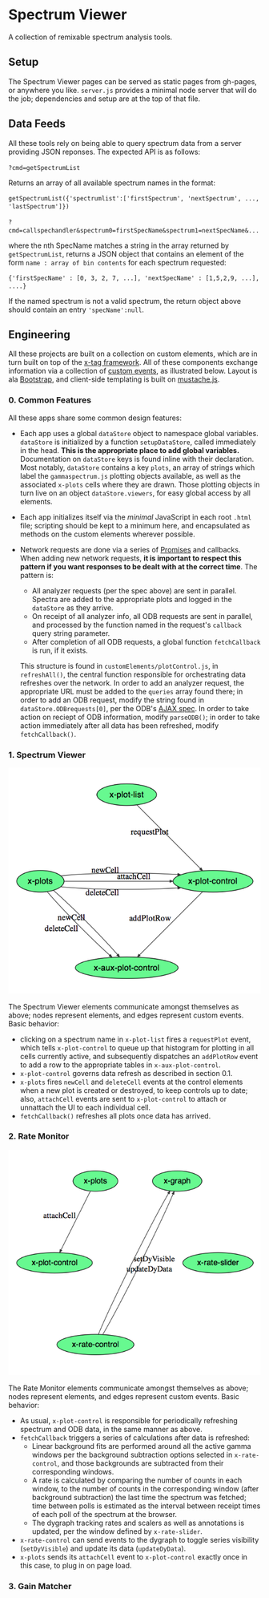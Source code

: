 Spectrum Viewer
===============

A collection of remixable spectrum analysis tools.

## Setup

The Spectrum Viewer pages can be served as static pages from gh-pages, or anywhere you like. `server.js` provides a minimal node server that will do the job; dependencies and setup are at the top of that file.

## Data Feeds

All these tools rely on being able to query spectrum data from a server providing JSON reponses. The expected API is as follows:

`?cmd=getSpectrumList`

Returns an array of all available spectrum names in the format:
```
getSpectrumList({'spectrumlist':['firstSpectrum', 'nextSpectrum', ..., 'lastSpectrum']})
```

`?cmd=callspechandler&spectrum0=firstSpecName&spectrum1=nextSpecName&...`

where the nth SpecName matches a string in the array returned by `getSpectrumList`, returns a JSON object that contains an element of the form `name : array of bin contents` for each spectrum requested:

```
{'firstSpecName' : [0, 3, 2, 7, ...], 'nextSpecName' : [1,5,2,9, ...], ....}
```

If the named spectrum is not a valid spectrum, the return object above should contain an entry `'specName':null`.

## Engineering

All these projects are built on a collection on custom elements, which are in turn built on top of the [x-tag framework](https://x-tag.readme.io/). All of these components exchange information via a collection of [custom events](https://developer.mozilla.org/en-US/docs/Web/Guide/Events/Creating_and_triggering_events), as illustrated below. Layout is ala [Bootstrap](http://getbootstrap.com/), and client-side templating is built on [mustache.js](https://github.com/janl/mustache.js/).

### 0. Common Features

All these apps share some common design features:

 - Each app uses a global `dataStore` object to namespace global variables. `dataStore` is initialized by a function `setupDataStore`, called immediately in the head. **This is the appropriate place to add global variables.** Documentation on `dataStore` keys is found inline with their declaration. Most notably, `dataStore` contains a key `plots`, an array of strings which label the `gammaspectrum.js` plotting objects available, as well as the associated `x-plots` cells where they are drawn. Those plotting objects in turn live on an object `dataStore.viewers`, for easy global access by all elements.
 - Each app initializes itself via the *minimal* JavaScript in each root `.html` file; scripting should be kept to a minimum here, and encapsulated as methods on the custom elements wherever possible.
 - Network requests are done via a series of [Promises](https://developer.mozilla.org/en/docs/Web/JavaScript/Reference/Global_Objects/Promise) and callbacks. When adding new network requests, **it is important to respect this pattern if you want responses to be dealt with at the correct time**. The pattern is:
   - All analyzer requests (per the spec above) are sent in parallel. Spectra are added to the appropriate plots and logged in the `dataStore` as they arrive.
   - On receipt of all analyzer info, all ODB requests are sent in parallel, and processed by the function named in the request's `callback` query string parameter.
   - After completion of all ODB requests, a global function `fetchCallback` is run, if it exists.

   This structure is found in `customElements/plotControl.js`, in `refreshAll()`, the central function responsible for orchestrating data refreshes over the network. In order to add an analyzer request, the appropriate URL must be added to the `queries` array found there; in order to add an ODB request, modify the string found in `dataStore.ODBrequests[0]`, per the ODB's [AJAX spec](https://midas.triumf.ca/MidasWiki/index.php/AJAX). In order to take action on reciept of ODB information, modify `parseODB()`; in order to take action immediately after all data has been refreshed, modify `fetchCallback()`.

### 1. Spectrum Viewer

![Spectrum viewer flow](img/spectrumViewer-flow.png)

The Spectrum Viewer elements communicate amongst themselves as above; nodes represent elements, and edges represent custom events. Basic behavior:

 - clicking on a spectrum name in `x-plot-list` fires a `requestPlot` event, which tells `x-plot-control` to queue up that histogram for plotting in all cells currently active, and subsequently dispatches an `addPlotRow` event to add a row to the appropriate tables in `x-aux-plot-control`.
 - `x-plot-control` governs data refresh as described in section 0.1.
 - `x-plots` fires `newCell` and `deleteCell` events at the control elements when a new plot is created or destroyed, to keep controls up to date; also, `attachCell` events are sent to `x-plot-control` to attach or unnattach the UI to each individual cell.
 - `fetchCallback()` refreshes all plots once data has arrived.

### 2. Rate Monitor

![Rate monitor flow](img/rateMonitor-flow.png)

The Rate Monitor elements communicate amongst themselves as above; nodes represent elements, and edges represent custom events. Basic behavior:

 - As usual, `x-plot-control` is responsible for periodically refreshing spectrum and ODB data, in the same manner as above.
 - `fetchCallback` triggers a series of calculations after data is refreshed:
   - Linear background fits are performed around all the active gamma windows per the background subtraction options selected in `x-rate-control`, and those backgrounds are subtracted from their corresponding windows.
   - A rate is calculated by comparing the number of counts in each window, to the number of counts in the corresponding window (after background subtraction) the last time the spectrum was fetched; time between polls is estimated as the interval between receipt times of each poll of the spectrum at the browser.
   - The dygraph tracking rates and scalers as well as annotations is updated, per the window defined by `x-rate-slider`.
 - `x-rate-control` can send events to the dygraph to toggle series visibility (`setDyVisible`) and update its data (`updateDyData`).
 - `x-plots` sends its `attachCell` event to `x-plot-control` exactly once in this case, to plug in on page load.

### 3. Gain Matcher









